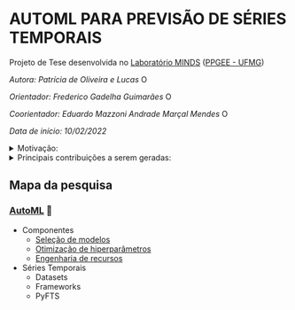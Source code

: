 # AUTOML PARA PREVISÃO DE SÉRIES TEMPORAIS


Projeto de Tese desenvolvida no [Laboratório MINDS](https://minds.eng.ufmg.br/) ([PPGEE - UFMG](https://www.ppgee.ufmg.br/))

*Autora: Patrícia de Oliveira e Lucas* <a itemprop="sameAs" content="https://orcid.org/0000-0002-7334-8863" href="https://orcid.org/0000-0002-7334-8863" target="orcid.widget" rel="noopener noreferrer" style="vertical-align:top;"><img src="https://orcid.org/sites/default/files/images/orcid_16x16.png" style="width:1em;margin-right:.5em;" alt="ORCID iD icon"></a>

*Orientador: Frederico Gadelha Guimarães* <a itemprop="sameAs" content="https://orcid.org/0000-0001-9238-8839" href="https://orcid.org/0000-0001-9238-8839" target="orcid.widget" rel="noopener noreferrer" style="vertical-align:top;"><img src="https://orcid.org/sites/default/files/images/orcid_16x16.png" style="width:1em;margin-right:.5em;" alt="ORCID iD icon"></a>

*Coorientador: _Eduardo Mazzoni_ Andrade Marçal Mendes* <a itemprop="sameAs" content="https://orcid.org/0000-0002-3267-3862" href="https://orcid.org/0000-0002-3267-3862" target="orcid.widget" rel="noopener noreferrer" style="vertical-align:top;"><img src="https://orcid.org/sites/default/files/images/orcid_16x16.png" style="width:1em;margin-right:.5em;" alt="ORCID iD icon"></a>

*Data de início: 10/02/2022*



<details><summary>Motivação:</summary><p>
	
A previsão de séries temporais é um problema de grande importância prática, fundamental nas ações de planejamento e controle ao prever padrões e detectar situações anormais futuras. Em áreas como meteorologia \citep{Coban2021PrecipitationTurkey}, finanças \citep{Sun2018}, agricultura \citep{deOliveiraeLucas2020ReferenceNetworks}, consumo de energia \citep{Savi2021Short-TermApproach} e transmissão de doenças \citep{Chimmula2020TimeNetworks}, essa tarefa possibilita reagir apropriadamente às manifestações de sistemas complexos, que muitas vezes dependem da capacidade de prever observações com base na história passada. Portanto, buscar formas de melhorar a precisão de modelos de previsão é de suma importância \citep{Oreshkin2021Meta-learningForecasting}. 

Além das questões que levaram ao surgimento de métodos AutoML já apresentadas, a previsão de séries temporais ainda requer habilidades técnicas específicas para lidar com as características peculiares desses dados como: tendência, sazonalidade, outliers, desvios e mudanças abruptas \citep{Paldino2021DoesForecasting}. O desafio de trabalhar com dados temporais fica evidente em competições como a M4\footnote{Última de uma série influente de competições de previsão organizadas por Spyros Makridakis desde 1982.} \citep{Makridakis2018TheForward}. Ao contrário de áreas como a visão computacional, a competição chega a conclusão de que ainda existem evidências de que algoritmos de ML e \textit{deep learning} (DL) lutam para superar as abordagens estatísticas clássicas de previsão de séries temporais.
	
Muitas ferramentas que automatizam tarefas de previsão de séries temporais já foram propostas. Porém, essas soluções estão longe de serem universais, já que é inviável incorporar todos os modelos disponíveis em apenas uma aplicação. Além disso, essas soluções não implementam todas as formas de previsão (pontual, intervalar e probabilística) e algumas trabalham apenas com séries temporais univariadas. Em \cite{Hyndman2008AutomaticR}, por exemplo, o foco são métodos clássicos, como ARIMA e suavização exponencial. A DeepAR da Amazon \citep{Salinas2020DeepAR:Networks} apresenta uma solução com redes recorrentes autoregressivas profundas para previsão probabilística. Em \cite{Oreshkin2019N-BEATS:Forecasting} a proposta é um modelo híbrido de modelos DL e autoregressivos para o problema de previsão pontual de séries temporais univariadas. 
	
Outro ponto importante é que muitas ferramentas não foram feitas especificamente para resolver problemas de previsão, não apresentando um componente de pré-processamento que lide com dados temporais, como em \citep{OlsonEvaluationScience,Thornton2012Auto-WEKA:Algorithms}. Em \cite{Nikitin2022AutomatedPipelines} e \cite{Shah2021AutoAI-TS:Forecasting} os autores desenvolveram soluções com foco em problemas de previsão que incluem pré-processamento para séries temporais com o mínimo de entradas pelo usuário. 
	
Apesar da variedade de soluções de AutoML, \cite{Paldino2021DoesForecasting} aponta que essas abordagens ainda não estão maduras o suficiente para lidar com tarefas de previsão. Resultados encontrados pelo autor concluíram que frameworks AutoML (AutoGluon, H2O, TPOT e Auto-sklearn) não superaram significativamente estratégias de previsão simples e convencionais (suavização ingênua e exponencial) em uma série de desafios de previsão. \cite{Nikitin2022AutomatedPipelines} também concorda que ainda existe espaço para melhorias, como inserção de suporte para processamento distribuído, explicabilidade e algoritmos de otimização mais robustos.
	
Durante o mestrado pude trabalhar com técnicas diferentes de previsão de séries temporais como Fuzzy Times Series, Temporal Convolutional Network (TCN), Long Short-Term Memory Networks (LSTM) e modelos clássicos. Também tive a oportunidade de estudar como melhorar a precisão desses modelos com uso de Ensemble Learning e otimização de hiperparâmetros. Portanto, propõe-se desenvolver uma abordagem de AutoML específica para previsão de séries temporais que contribua com soluções que diminuam as lacunas na área.
	
</p></details>

<details><summary>Principais contribuições a serem geradas:</summary><p>
	
Espera-se que esta pesquisa apresente contribuições para os campos de pesquisa de Previsão de séries temporais e AutoML, tendo como contribuição mais relevante o desenvolvimento de novas metodologias de AutoML, incluindo a otimização de hiperparâmetros, procedimentos de pré-processamento automáticos, procedimentos de decomposição de séries e otimização de modelos de previsão de séries temporais.
	
Essas novas metodologias serão implementadas em um framework AutoML de código aberto específico para previsão de séries temporais. A ferramenta deve ser acessível para usuários com pouco domínio na área e deve permitir a entrada de séries univariadas e multivariadas, além de dar suporte a diferentes tipos de previsões com alta precisão e baixo custo computacional.
	
</p></details>

## Mapa da pesquisa 

### [AutoML](https://github.com/PatriciaLucas/AutoML/blob/main/automl.md) :triangular_flag_on_post:
- Componentes
	- [Seleção de modelos](https://github.com/PatriciaLucas/AutoML/blob/main/selecao_modelos.md)
	- [Otimização de hiperparâmetros](https://github.com/PatriciaLucas/AutoML/blob/main/otimizacao_hiperparametros)
	- [Engenharia de recursos](https://github.com/PatriciaLucas/AutoML/blob/main/selecao_modelos.md)
- Séries Temporais
	- Datasets
	- Frameworks
	- PyFTS
